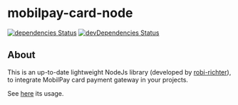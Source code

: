 # mobilpay-card-node

[![dependencies Status](https://david-dm.org/florintimbuc/mobilpay-node/status.svg)](https://david-dm.org/florintimbuc/mobilpay-node)
[![devDependencies Status](https://david-dm.org/florintimbuc/mobilpay-node/dev-status.svg)](https://david-dm.org/florintimbuc/mobilpay-node?type=dev)

## About
This is an up-to-date lightweight NodeJs library (developed by [robi-richter](https://github.com/robi-richter)), to integrate MobilPay card payment gateway in your projects.

See [here](https://github.com/robi-richter/mobilpay-node) its usage.
